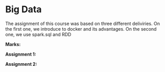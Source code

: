 # Big Data
The assignment of this course was based on three different deliviries. On the first one, we introduce to docker and its advantages. On the second one, we use spark.sql and RDD

**Marks:**

**Assignment 1:**

**Assignment 2:**
